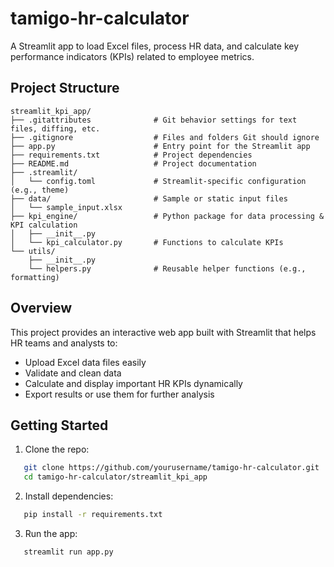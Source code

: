 # tamigo-hr-calculator

A Streamlit app to load Excel files, process HR data, and calculate key performance indicators (KPIs) related to employee metrics.

## Project Structure

```
streamlit_kpi_app/
├── .gitattributes              # Git behavior settings for text files, diffing, etc.
├── .gitignore                  # Files and folders Git should ignore
├── app.py                      # Entry point for the Streamlit app
├── requirements.txt            # Project dependencies
├── README.md                   # Project documentation
├── .streamlit/
│   └── config.toml             # Streamlit-specific configuration (e.g., theme)
├── data/                       # Sample or static input files
│   └── sample_input.xlsx       
├── kpi_engine/                 # Python package for data processing & KPI calculation
│   ├── __init__.py
│   └── kpi_calculator.py       # Functions to calculate KPIs
└── utils/
    ├── __init__.py
    └── helpers.py              # Reusable helper functions (e.g., formatting)
````

## Overview

This project provides an interactive web app built with Streamlit that helps HR teams and analysts to:

- Upload Excel data files easily
- Validate and clean data
- Calculate and display important HR KPIs dynamically
- Export results or use them for further analysis

## Getting Started

1. Clone the repo:

```bash
   git clone https://github.com/yourusername/tamigo-hr-calculator.git
   cd tamigo-hr-calculator/streamlit_kpi_app
````

2. Install dependencies:

```bash
   pip install -r requirements.txt
```

3. Run the app:

```bash
   streamlit run app.py
````

